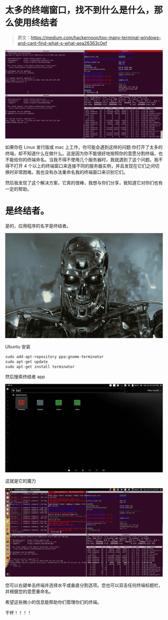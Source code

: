 # 太多的终端窗口，找不到什么是什么，那么使用终结者

> 原文：<https://medium.com/hackernoon/too-many-terminal-windows-and-cant-find-what-s-what-aea26363c0ef>

![](img/0444cd2ac9daecc5457531bf44f8957b.png)

如果你在 Linux 发行版或 mac 上工作，你可能会遇到这样的问题:你打开了太多的终端，却不知道什么在做什么。这是因为你不能很好地按照你的意愿分割终端，也不能给你的终端命名。当我不得不使用几个服务器时，我就遇到了这个问题。我不得不打开 4 个以上的终端窗口来连接不同的服务器实例，并且发现在它们之间切换时非常困难。我也没有办法重命名我的终端窗口来识别它们。

然后我发现了这个解决方案，它真的很棒，我想与你们分享，我知道它对你们也有一定的帮助。

# 是终结者。

是的，应用程序的名字是终结者。

![](img/5a3c80ca4d9fc11abb6ae5f642d14ad2.png)

Ubuntu 安装

```
sudo add-apt-repository ppa:gnome-terminator
sudo apt-get update
sudo apt-get install terminator
```

然后搜索终结者 app

![](img/a941db30ff39aa128a35365209ac3531.png)

这就是它的魔力

![](img/5dc5f52425c40a016ca751bd1115c1b1.png)

您可以右键单击终端并选择水平或垂直分割选项。您也可以双击任何终端标题栏，并根据您的意愿重命名。

希望这些微小的信息能帮助你们管理你们的终端。

干杯！！！！
